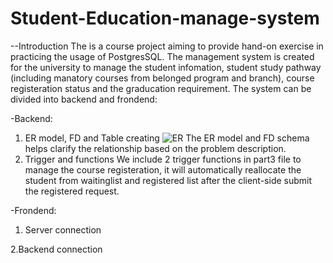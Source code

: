 # Student-Education-manage-system
--Introduction
The is a course project aiming to provide hand-on exercise in practicing the usage of PostgresSQL. The management system is created for the university to manage the student infomation, student study pathway (including manatory courses from belonged program and branch), course registeration status and the graducation requirement.
The system can be divided into backend and frondend:

-Backend:
1. ER model, FD and Table creating
  ![ER](https://user-images.githubusercontent.com/77675271/220145316-6d810f1c-3cb7-4d06-aa54-07eab3c630ac.png)
The ER model and FD schema helps clarify the relationship based on the problem description.
2. Trigger and functions
We include 2 trigger functions in part3 file to manage the course registeration, it will automatically reallocate the student from waitinglist and registered list after the client-side submit the registered request.

-Frondend:
1. Server connection

2.Backend connection
